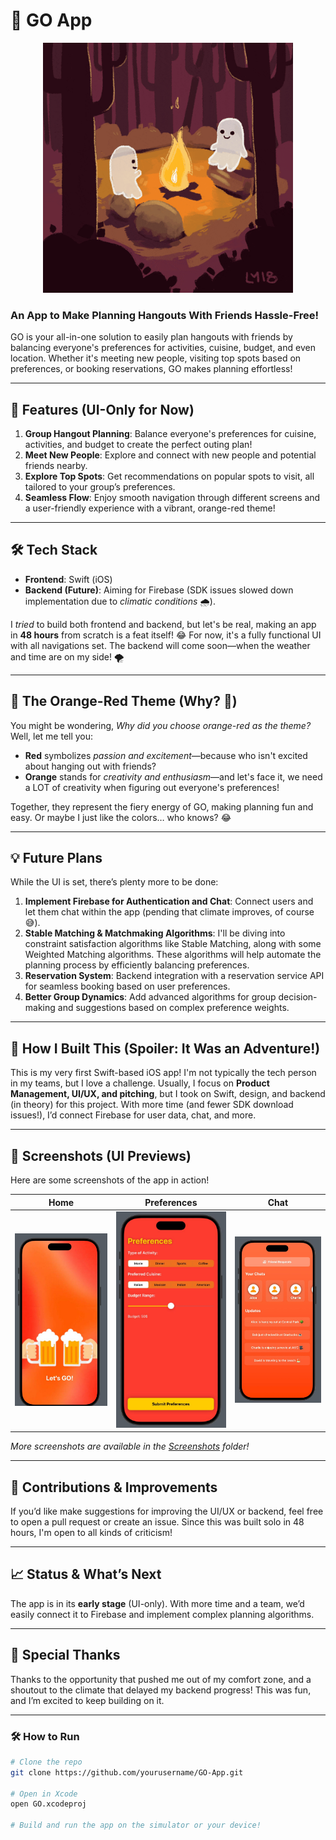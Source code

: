 # 🚀 GO App

<p align="center">
  <img src="https://github.com/SrikarVamsi/GO/blob/main/gif/giphy.gif" alt="App Demo" width="400">
</p>

### **An App to Make Planning Hangouts With Friends Hassle-Free!**

GO is your all-in-one solution to easily plan hangouts with friends by balancing everyone's preferences for activities, cuisine, budget, and even location. Whether it's meeting new people, visiting top spots based on preferences, or booking reservations, GO makes planning effortless!

---

## 🌟 Features (UI-Only for Now)
1. **Group Hangout Planning**: Balance everyone's preferences for cuisine, activities, and budget to create the perfect outing plan!
2. **Meet New People**: Explore and connect with new people and potential friends nearby.
3. **Explore Top Spots**: Get recommendations on popular spots to visit, all tailored to your group’s preferences.
4. **Seamless Flow**: Enjoy smooth navigation through different screens and a user-friendly experience with a vibrant, orange-red theme!

---

## 🛠 Tech Stack
- **Frontend**: Swift (iOS)
- **Backend (Future)**: Aiming for Firebase (SDK issues slowed down implementation due to *climatic conditions* 🌧️).

I *tried* to build both frontend and backend, but let's be real, making an app in **48 hours** from scratch is a feat itself! 😂 For now, it's a fully functional UI with all navigations set. The backend will come soon—when the weather and time are on my side! 🌪️

---

## 🎨 The Orange-Red Theme (Why? 🤔)

You might be wondering, *Why did you choose orange-red as the theme?* Well, let me tell you:

- **Red** symbolizes *passion and excitement*—because who isn't excited about hanging out with friends?
- **Orange** stands for *creativity and enthusiasm*—and let's face it, we need a LOT of creativity when figuring out everyone's preferences!

Together, they represent the fiery energy of GO, making planning fun and easy. Or maybe I just like the colors… who knows? 😂

---

## 💡 Future Plans

While the UI is set, there’s plenty more to be done:
1. **Implement Firebase for Authentication and Chat**: Connect users and let them chat within the app (pending that climate improves, of course 😅).
2. **Stable Matching & Matchmaking Algorithms**: I'll be diving into constraint satisfaction algorithms like Stable Matching, along with some Weighted Matching algorithms. These algorithms will help automate the planning process by efficiently balancing preferences.
3. **Reservation System**: Backend integration with a reservation service API for seamless booking based on user preferences.
4. **Better Group Dynamics**: Add advanced algorithms for group decision-making and suggestions based on complex preference weights.

---

## 🚀 How I Built This (Spoiler: It Was an Adventure!)

This is my very first Swift-based iOS app! I'm not typically the tech person in my teams, but I love a challenge. Usually, I focus on **Product Management, UI/UX, and pitching**, but I took on Swift, design, and backend (in theory) for this project. With more time (and fewer SDK download issues!), I’d connect Firebase for user data, chat, and more.

---

## 📸 Screenshots (UI Previews)

Here are some screenshots of the app in action!

| Home | Preferences | Chat |
|------|-------------|------|
| ![Home](https://github.com/SrikarVamsi/GO/blob/main/Screenshots/landingpage.jpeg) | ![Preferences](https://github.com/SrikarVamsi/GO/blob/main/Screenshots/userPreferences%3AnewHangout.jpeg) | ![Chat](https://github.com/SrikarVamsi/GO/blob/main/Screenshots/chat%20and%20updates.jpeg) |

*More screenshots are available in the [Screenshots](screenshots) folder!*

---

## 🤝 Contributions & Improvements
If you’d like make suggestions for improving the UI/UX or backend, feel free to open a pull request or create an issue. Since this was built solo in 48 hours, I'm open to all kinds of criticism!

---

## 📈 Status & What’s Next
The app is in its **early stage** (UI-only). With more time and a team, we’d easily connect it to Firebase and implement complex planning algorithms.


---

## 🎉 Special Thanks
Thanks to the opportunity that pushed me out of my comfort zone, and a shoutout to the climate that delayed my backend progress! This was fun, and I’m excited to keep building on it.

---

### 🛠 How to Run
```bash
# Clone the repo
git clone https://github.com/yourusername/GO-App.git

# Open in Xcode
open GO.xcodeproj

# Build and run the app on the simulator or your device!
